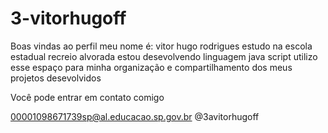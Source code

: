 # 3-vitorhugoff
Boas vindas ao perfil
meu nome é: vitor hugo rodrigues 
estudo na escola estadual recreio alvorada
estou desevolvendo linguagem java script 
utilizo esse espaço para minha organização e compartilhamento dos meus projetos desevolvidos

Você pode entrar em contato comigo

00001098671739sp@al.educacao.sp.gov.br
@3avitorhugoff

